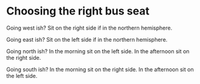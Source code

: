 # Choosing the right bus seat

Going west ish? Sit on the right side if in the northern hemisphere.

Going east ish? Sit on the left side if in the northern hemisphere.

Going north ish? In the morning sit on the left side. In the afternoon sit on the right side.

Going south ish? In the morning sit on the right side. In the afternoon sit on the left side.
